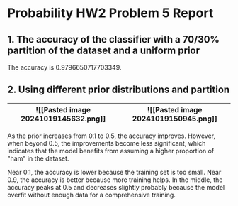 # Probability HW2 Problem 5 Report

## 1. The accuracy of the classifier with a 70/30% partition of the dataset and a uniform prior

The accuracy is 0.9796650717703349.

## 2. Using different prior distributions and partition

| ![[Pasted image 20241019145632.png]] | ![[Pasted image 20241019150945.png]] |
| ------------------------------------ | ------------------------------------ |

As the prior increases from 0.1 to 0.5, the accuracy improves. However, when beyond 0.5, the improvements become less significant, which indicates that the model benefits from assuming a higher proportion of "ham" in the dataset.

Near 0.1, the accuracy is lower because the training set is too small. Near 0.9, the accuracy is better because more training helps. In the middle, the accuracy peaks at 0.5 and decreases slightly probably because the model overfit without enough data for a comprehensive training.